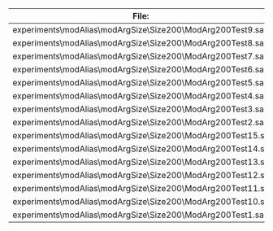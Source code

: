 File:|Version0|Version1|Version2
---|---|---|---
experiments\modAlias\modArgSize\Size200\ModArg200Test9.sa|107 KB|102 KB|31 KB
experiments\modAlias\modArgSize\Size200\ModArg200Test8.sa|99 KB|90 KB|31 KB
experiments\modAlias\modArgSize\Size200\ModArg200Test7.sa|103 KB|94 KB|31 KB
experiments\modAlias\modArgSize\Size200\ModArg200Test6.sa|105 KB|95 KB|31 KB
experiments\modAlias\modArgSize\Size200\ModArg200Test5.sa|119 KB|113 KB|32 KB
experiments\modAlias\modArgSize\Size200\ModArg200Test4.sa|109 KB|105 KB|30 KB
experiments\modAlias\modArgSize\Size200\ModArg200Test3.sa|111 KB|104 KB|31 KB
experiments\modAlias\modArgSize\Size200\ModArg200Test2.sa|112 KB|102 KB|31 KB
experiments\modAlias\modArgSize\Size200\ModArg200Test15.sa|112 KB|108 KB|32 KB
experiments\modAlias\modArgSize\Size200\ModArg200Test14.sa|103 KB|98 KB|31 KB
experiments\modAlias\modArgSize\Size200\ModArg200Test13.sa|109 KB|103 KB|31 KB
experiments\modAlias\modArgSize\Size200\ModArg200Test12.sa|114 KB|110 KB|32 KB
experiments\modAlias\modArgSize\Size200\ModArg200Test11.sa|109 KB|97 KB|31 KB
experiments\modAlias\modArgSize\Size200\ModArg200Test10.sa|100 KB|96 KB|31 KB
experiments\modAlias\modArgSize\Size200\ModArg200Test1.sa|107 KB|102 KB|31 KB

